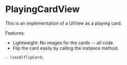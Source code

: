 PlayingCardView
===============

This is an implementation of a UIView as a playing card.  

Features:
- Lightweight:  No images for the cards -- all code.
- Flip the card easily by calling the instance method.
```ios
- (void)flipCard;
```